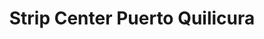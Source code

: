 ---
title: "Strip Center Puerto Quilicura"
url: /quilicura/strip-center-puerto-quilicura/
shop: Allgemein
---